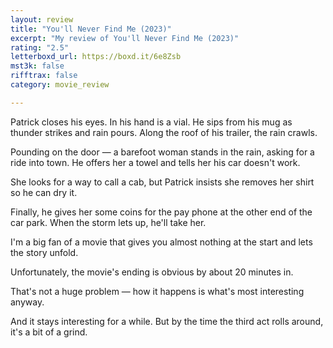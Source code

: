 ```yaml
---
layout: review
title: "You'll Never Find Me (2023)"
excerpt: "My review of You'll Never Find Me (2023)"
rating: "2.5"
letterboxd_url: https://boxd.it/6e8Zsb
mst3k: false
rifftrax: false
category: movie_review

---
```


Patrick closes his eyes. In his hand is a vial. He sips from his mug as thunder strikes and rain pours. Along the roof of his trailer, the rain crawls.

Pounding on the door — a barefoot woman stands in the rain, asking for a ride into town. He offers her a towel and tells her his car doesn't work.

She looks for a way to call a cab, but Patrick insists she removes her shirt so he can dry it.

Finally, he gives her some coins for the pay phone at the other end of the car park. When the storm lets up, he'll take her.

I'm a big fan of a movie that gives you almost nothing at the start and lets the story unfold.

Unfortunately, the movie's ending is obvious by about 20 minutes in.

That's not a huge problem — how it happens is what's most interesting anyway.

And it stays interesting for a while. But by the time the third act rolls around, it's a bit of a grind.
